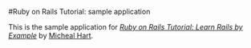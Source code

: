 #Ruby on Rails Tutorial: sample application

This is the sample application for
[*Ruby on Rails Tutorial: Learn Rails by Example*](http://railstutorial.org/)
by [Micheal Hart](http://michealhartl.com/).